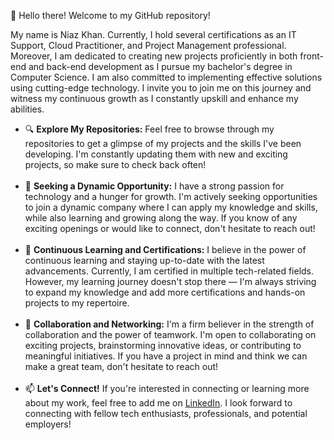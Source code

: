 👋 Hello there! Welcome to my GitHub repository!

My name is Niaz Khan. Currently, I hold several certifications as an IT Support, Cloud Practitioner, and Project Management professional. Moreover, I am dedicated to creating new projects proficiently in both front-end and back-end development as I pursue my bachelor's degree in Computer Science. I am also committed to implementing effective solutions using cutting-edge technology. I invite you to join me on this journey and witness my continuous growth as I constantly upskill and enhance my abilities.
- 🔍 <b>Explore My Repositories:</b>
  Feel free to browse through my repositories to get a glimpse of my projects and the skills I've been developing. I'm constantly updating them with new and exciting projects, so make sure to check back often!<br><br>
- 🌟 <b>Seeking a Dynamic Opportunity:</b> 
I have a strong passion for technology and a hunger for growth. I'm actively seeking opportunities to join a dynamic company where I can apply my knowledge and skills, while also learning and growing along the way. If you know of any exciting openings or would like to connect, don't hesitate to reach out!<br><br>
- 🌱 <b>Continuous Learning and Certifications:</b>
I believe in the power of continuous learning and staying up-to-date with the latest advancements. Currently, I am certified in multiple tech-related fields. However, my learning journey doesn't stop there — I'm always striving to expand my knowledge and add more certifications and hands-on projects to my repertoire.<br><br>
- 💞️ <b>Collaboration and Networking:</b>
I'm a firm believer in the strength of collaboration and the power of teamwork. I'm open to collaborating on exciting projects, brainstorming innovative ideas, or contributing to meaningful initiatives. If you have a project in mind and think we can make a great team, don't hesitate to reach out!<br><br>
- 📫 <b>Let's Connect!</b>
If you're interested in connecting or learning more about my work, feel free to add me on <a href="https://linkedin.com/in/niazkhan0731">LinkedIn</a>. I look forward to connecting with fellow tech enthusiasts, professionals, and potential employers!

<!---
niazkhan0731/niazkhan0731 is a ✨ special ✨ repository because its `README.md` (this file) appears on your GitHub profile.
You can click the Preview link to take a look at your changes.
--->
